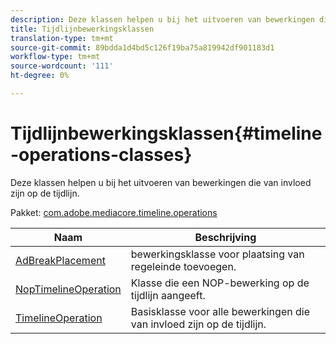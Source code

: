 ```yaml
---
description: Deze klassen helpen u bij het uitvoeren van bewerkingen die van invloed zijn op de tijdlijn.
title: Tijdlijnbewerkingsklassen
translation-type: tm+mt
source-git-commit: 89bdda1d4bd5c126f19ba75a819942df901183d1
workflow-type: tm+mt
source-wordcount: '111'
ht-degree: 0%

---
```



# Tijdlijnbewerkingsklassen{#timeline-operations-classes}

Deze klassen helpen u bij het uitvoeren van bewerkingen die van invloed zijn op de tijdlijn.

Pakket: [com.adobe.mediacore.timeline.operations](https://help.adobe.com/en_US/primetime/api/psdk/asdoc-dhls_1.4/com/adobe/mediacore/timeline/operations/package-detail.html)

| Naam | Beschrijving |
|---|---|
| [AdBreakPlacement](https://help.adobe.com/en_US/primetime/api/psdk/asdoc-dhls_1.4/com/adobe/mediacore/timeline/operations/AdBreakPlacement.html) | bewerkingsklasse voor plaatsing van regeleinde toevoegen. |
| [NopTimelineOperation](https://help.adobe.com/en_US/primetime/api/psdk/asdoc-dhls_1.4/com/adobe/mediacore/timeline/operations/NopTimelineOperation.html) | Klasse die een NOP-bewerking op de tijdlijn aangeeft. |
| [TimelineOperation](https://help.adobe.com/en_US/primetime/api/psdk/asdoc-dhls_1.4/com/adobe/mediacore/timeline/operations/TimelineOperation.html) | Basisklasse voor alle bewerkingen die van invloed zijn op de tijdlijn. |